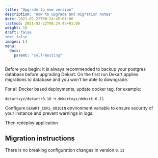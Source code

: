 ```yaml
---
title: "Upgrade to new version"
description: "How to upgrade and migration notes"
date: 2021-02-22T08:24:45+01:00
lastmod: 2021-02-22T08:24:45+01:00
weight: 10
draft: false
toc: false
images: []
menu:
  docs:
    parent: "self-hosting"
---
```


<p><div class="alert alert-primary" role="alert">
Before you begin: it is always recommended to backup your postgres database before upgrading Dekart. On the first run Dekart applies migrations to database and you won't be able to downgrade.
</div></p>

For all Docker based deployments, update docker tag, for example:

`dekartxyz/dekart:0.10` -> `dekartxyz/dekart:0.11`

Configure `DEKART_CORS_ORIGIN` environment variable to ensure security of your instance and prevent warnings in logs.

Then redeploy application

## Migration instructions

There is no breaking configuration changes in version `0.11`